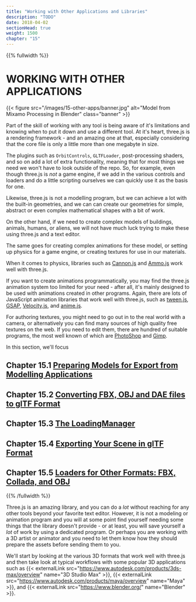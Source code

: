 ```yaml
---
title: "Working with Other Applications and Libraries"
description: "TODO"
date: 2018-04-02
sectionHead: true
weight: 1500
chapter: "15"
---
```

{{% fullwidth %}}
# WORKING WITH OTHER APPLICATIONS

{{< figure src="/images/15-other-apps/banner.jpg" alt="Model from Mixamo Processing in Blender" class="banner" >}}

Part of the skill of working with any tool is being aware of it's limitations and knowing when to put it down and use a different tool. At it's heart, three.js is a rendering framework - and an amazing one at that, especially considering that the core file is only a little more than one megabyte in size.

The plugins such as `OrbitControls`, `GLTFLoader`, post-processing shaders, and so on add a lot of extra functionality, meaning that for most things we need we won't have to look outside of the repo. So, for example, even though three.js is _not_ a game engine, if we add in the various controls and loaders and do a little scripting ourselves we can quickly use it as the basis for one.

Likewise, three.js is not a modelling program, but we can achieve a lot with the built-in geometries, and we can can create our geometries for simple, abstract or even complex mathematical shapes with a bit of work.

On the other hand, if we need to create complex models of buildings, animals, humans, or aliens, we will not have much luck trying to make these using three.js and a text editor.

The same goes for creating complex animations for these model, or setting up physics for a game engine, or creating textures for use in our materials.

When it comes to physics, libraries such as [Cannon.js](http://www.cannonjs.org/) and [Ammo.js](https://github.com/kripken/ammo.js/) work well with three.js.

If you want to create animations programmatically, you may find the three.js animation system too limited for your need - after all, it's mainly designed to be used with animations created in other programs. Again, there are lots of JavaScript animation libraries that work well with three.js, such as [tween.js](https://github.com/tweenjs/tween.js/), [GSAP](https://greensock.com/gsap), [Velocity.js](http://velocityjs.org/), and [anime.js](https://animejs.com/).

For authoring textures, you might need to go out in to the real world with a camera, or alternatively you can find many sources of high quality free textures on the web. If you need to edit them, there are hundred of suitable programs, the most well known of which are [PhotoShop](https://www.photoshop.com/) and [Gimp](https://www.gimp.org/).

In this section, we'll focus

## Chapter 15.1 [Preparing Models for Export from Modelling Applications](/book/15-other-apps/1-preparing-models/)

## Chapter 15.2 [Converting FBX, OBJ and DAE files to glTF Format](/book/15-other-apps/2-convert-to-gltf/)

## Chapter 15.3 [The LoadingManager](/book/15-other-apps/3-loading-manager/)

## Chapter 15.4 [Exporting Your Scene in glTF Format](/book/15-other-apps/4-export-gltf/)

## Chapter 15.5 [Loaders for Other Formats: FBX, Collada, and OBJ](/book/15-other-apps/5-load-fbx-dae-obj/)

{{% /fullwidth %}}

Three.js is an amazing library, and you can do a _lot_ without reaching for any other tools beyond your favorite text editor. However, it is not a modeling  or animation program and you will at some point find yourself needing some things that the library doesn't provide - or at least, you will save yourself a _lot_ of work by using a dedicated program. Or perhaps you are working with a 3D artist or animator and you need to let them know how they should prepare the assets before sending them to you.

We'll start by looking at the various 3D formats that work well with three.js and then take look at typical workflows with some popular 3D applications such as {{< externalLink src="https://www.autodesk.com/products/3ds-max/overview" name="3D Studio Max" >}}, {{< externalLink src="https://www.autodesk.com/products/maya/overview" name="Maya" >}}, and {{< externalLink src="https://www.blender.org/" name="Blender" >}}.